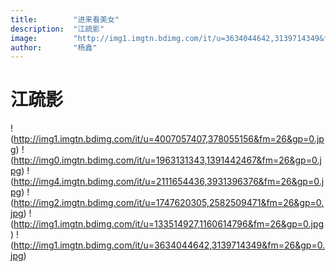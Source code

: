 ```yaml
---
title:        "进来看美女"
description:  "江疏影"
image:        "http://img1.imgtn.bdimg.com/it/u=3634044642,3139714349&fm=26&gp=0.jpg"
author:       "杨鑫"
---
```


江疏影
============

!(http://img1.imgtn.bdimg.com/it/u=4007057407,378055156&fm=26&gp=0.jpg)
!(http://img0.imgtn.bdimg.com/it/u=1963131343,1391442467&fm=26&gp=0.jpg)
!(http://img4.imgtn.bdimg.com/it/u=2111654436,3931396376&fm=26&gp=0.jpg)
!(http://img2.imgtn.bdimg.com/it/u=1747620305,2582509471&fm=26&gp=0.jpg)
!(http://img1.imgtn.bdimg.com/it/u=133514927,1160614796&fm=26&gp=0.jpg)
!(http://img1.imgtn.bdimg.com/it/u=3634044642,3139714349&fm=26&gp=0.jpg)



